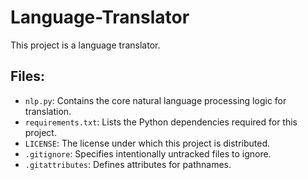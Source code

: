# Language-Translator

This project is a language translator.

## Files:
- `nlp.py`: Contains the core natural language processing logic for translation.
- `requirements.txt`: Lists the Python dependencies required for this project.
- `LICENSE`: The license under which this project is distributed.
- `.gitignore`: Specifies intentionally untracked files to ignore.
- `.gitattributes`: Defines attributes for pathnames.
